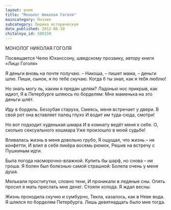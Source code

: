 ```yaml
---
layout: poem
title: "Монолог Николая Гоголя"
maincategory: Поэзия
subcategory: Лирика историческая
date_published: 2012-06-10
chitalnya_id: 580150
---
```




МОНОЛОГ НИКОЛАЯ ГОГОЛЯ

Посвящается Челю Юханссону,
шведскому прозаику, 
автору книги «Лицо Гоголя»

Я деньги вновь на почте получаю.
– Никоша, – пишет мама, – деньги шлю.
Пиши, сынок, я по тебе скучаю.
Когда б ты знал, как я тебя люблю!

Но знать могу ль, каким я предан целям?
Ладонью нос прикрыв, как идиот,
Я в Петербурге шляюсь по борделям:
Мне маменька на это деньги шлёт.

Иду в бордель. Беззубая старуха,
Смеясь, меня встречает у двери.
В свой рот она вставляет палец глухо
И водит им туда-сюда, смотри!

Но вот подходит худенькая шмара
И в комнату ведёт меня к себе.
О, сколько сексуального кошмара
Уже произошло в моей судьбе! 

Вливалась жизнь в меня довольно грубо,
Я ощущал, что жизнь – не конфетти,
И влил в себя ликёра восемь рюмок,
Решив на встречу с Пушкиным идти.

Была погода насморочно-влажной.
Купить бы шарф, но снова – ни гроша.
Я болен был болезнью самой страшной:
Болела очень у меня душа.

Мелькали проститутки, словно тени,
И проникали в ледяные сны.
Опять просил я мать прислать мне денег.
Стояли холода. Я ждал весны.

Жизнь проходила скучно и сумбурно,
Текла, казалось, как в Неве вода.
Я шлялся по борделям Петербурга.
Лишь девятнадцать было мне тогда.







